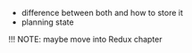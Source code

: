 - difference between both and how to store it
- planning state

!!! NOTE: maybe move into Redux chapter